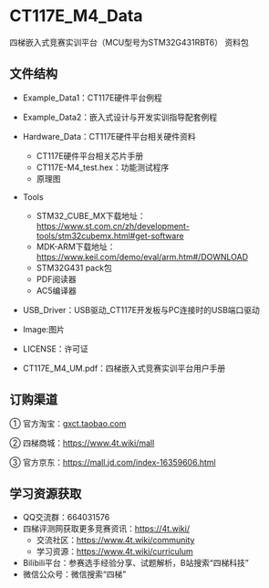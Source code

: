 # CT117E_M4_Data

四梯嵌入式竞赛实训平台（MCU型号为STM32G431RBT6） 资料包



## 文件结构

- Example_Data1：CT117E硬件平台例程

- Example_Data2：嵌入式设计与开发实训指导配套例程

- Hardware_Data：CT117E硬件平台相关硬件资料
  - CT117E硬件平台相关芯片手册
  - CT117E-M4_test.hex：功能测试程序
  - 原理图

- Tools
  - STM32_CUBE_MX下载地址：https://www.st.com.cn/zh/development-tools/stm32cubemx.html#get-software
  - MDK-ARM下载地址：https://www.keil.com/demo/eval/arm.htm#/DOWNLOAD
  - STM32G431 pack包
  - PDF阅读器
  - AC5编译器
  
- USB_Driver：USB驱动_CT117E开发板与PC连接时的USB端口驱动

- Image:图片

- LICENSE：许可证

- CT117E_M4_UM.pdf：四梯嵌入式竞赛实训平台用户手册

  

## 订购渠道

① 官方淘宝：[gxct.taobao.com]()

② 四梯商城：https://www.4t.wiki/mall

③ 官方京东：https://mall.jd.com/index-16359606.html



## 学习资源获取

- QQ交流群：664031576
- 四梯评测网获取更多竞赛资讯：https://4t.wiki/
  - 交流社区：https://www.4t.wiki/community
  - 学习资源：https://www.4t.wiki/curriculum
- Bilibili平台：参赛选手经验分享、试题解析，B站搜索“四梯科技”
- 微信公众号：微信搜索“四梯”